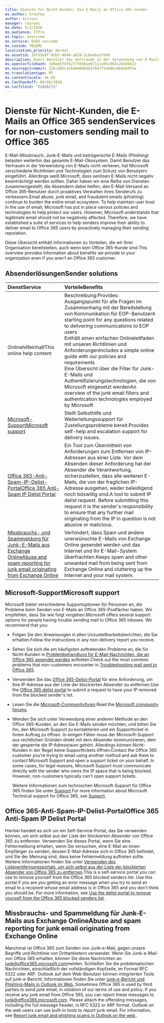 ```yaml
---
title: Dienste für Nicht-Kunden, die E-Mails an Office 365 senden
ms.author: krowley
author: kccross
manager: laurawi
ms.date: 5/2/2016
ms.audience: ITPro
ms.topic: overview
ms.service: O365-seccomp
ms.custom: TN2DMC
localization_priority: Normal
ms.assetid: 19fd3e0f-8dbf-4049-a810-2c8ee6cefd48
description: Damit Benutzer das Vertrauen in der Verwendung von E-Mails nicht verlieren, hat Microsoft verschiedene Richtlinien und Technologien zum Schutz von Benutzern eingeführt.
ms.openlocfilehash: 3d9eb5fdfb2775936ae6711ca95c983c2b5d6622
ms.sourcegitcommit: 22bca85c3c6d946083d3784f72e886c068d49f4a
ms.translationtype: MT
ms.contentlocale: de-DE
ms.lasthandoff: 08/06/2018
ms.locfileid: "22026172"
---
```

# <a name="services-for-non-customers-sending-mail-to-office-365"></a><span data-ttu-id="43eb7-103">Dienste für Nicht-Kunden, die E-Mails an Office 365 senden</span><span class="sxs-lookup"><span data-stu-id="43eb7-103">Services for non-customers sending mail to Office 365</span></span>
  
<span data-ttu-id="43eb7-p101">E-Mail-Missbrauch, Junk-E-Mails und betrügerische E-Mails (Phishing) belasten weiterhin das gesamte E-Mail-Ökosystem. Damit Benutzer das Vertrauen in der Verwendung von E-Mails nicht verlieren, hat Microsoft verschiedene Richtlinien und Technologien zum Schutz von Benutzern eingeführt. Allerdings weiß Microsoft, dass seriösen E-Mails nicht negativ beeinträchtigt werden sollten. Daher haben wir eine Reihe von Diensten zusammengestellt, die Absendern dabei helfen, den E-Mail-Versand an Office 365-Benutzer durch proaktives Verwalten ihres Senderufs zu verbessern.</span><span class="sxs-lookup"><span data-stu-id="43eb7-p101">Email abuse, junk email, and fraudulent emails (phishing) continue to burden the entire email ecosystem. To help maintain user trust in the use of email, Microsoft has put in place various policies and technologies to help protect our users. However, Microsoft understands that legitimate email should not be negatively affected. Therefore, we have established a suite of services to help senders improve their ability to deliver email to Office 365 users by proactively managing their sending reputation.</span></span>
  
<span data-ttu-id="43eb7-108">Diese Übersicht enthält Informationen zu Vorteilen, die wir Ihrer Organisation bereitstellen, auch wenn kein Office 365-Kunde sind.</span><span class="sxs-lookup"><span data-stu-id="43eb7-108">This overview provides information about benefits we provide to your organization even if you aren't an Office 365 customer.</span></span>
  
## <a name="sender-solutions"></a><span data-ttu-id="43eb7-109">Absenderlösungen</span><span class="sxs-lookup"><span data-stu-id="43eb7-109">Sender solutions</span></span>
<span data-ttu-id="43eb7-110"><a name="sectionSection0"> </a></span><span class="sxs-lookup"><span data-stu-id="43eb7-110"></span></span>

|<span data-ttu-id="43eb7-111">**Dienst**</span><span class="sxs-lookup"><span data-stu-id="43eb7-111">**Service**</span></span>|<span data-ttu-id="43eb7-112">**Vorteile**</span><span class="sxs-lookup"><span data-stu-id="43eb7-112">**Benefits**</span></span>|
|:-----|:-----|
|<span data-ttu-id="43eb7-113">Onlinehilfeinhalt</span><span class="sxs-lookup"><span data-stu-id="43eb7-113">This online help content</span></span>  <br/> | <span data-ttu-id="43eb7-114">Beschreibung:</span><span class="sxs-lookup"><span data-stu-id="43eb7-114">Provides:</span></span>  <br/>  <span data-ttu-id="43eb7-115">Ausgangspunkt für alle Fragen im Zusammenhang mit der Bereitstellung von Kommunikation für EOP-Benutzer</span><span class="sxs-lookup"><span data-stu-id="43eb7-115">A starting point for any questions related to delivering communications to EOP users</span></span>  <br/>  <span data-ttu-id="43eb7-116">Enthält einen einfachen Onlineleitfaden mit unseren Richtlinien und Anforderungen</span><span class="sxs-lookup"><span data-stu-id="43eb7-116">Includes a simple online guide with our policies and requirements</span></span>  <br/>  <span data-ttu-id="43eb7-117">Eine Übersicht über die Filter für Junk-E-Mails und Authentifizierungstechnologien, die von Microsoft eingesetzt werden</span><span class="sxs-lookup"><span data-stu-id="43eb7-117">An overview of the junk email filters and authentication technologies employed by Microsoft</span></span>  <br/> |
|[<span data-ttu-id="43eb7-118">Microsoft-Support</span><span class="sxs-lookup"><span data-stu-id="43eb7-118">Microsoft support</span></span>](services-for-non-customers.md#AboutSupport) <br/> |<span data-ttu-id="43eb7-119">Stellt Selbsthilfe und Weiterleitungssupport für Zustellungsprobleme bereit.</span><span class="sxs-lookup"><span data-stu-id="43eb7-119">Provides self-help and escalation support for delivery issues.</span></span>  <br/> |
|[<span data-ttu-id="43eb7-120">Office 365-Anti-Spam-IP-Delist-Portal</span><span class="sxs-lookup"><span data-stu-id="43eb7-120">Office 365 Anti-Spam IP Delist Portal</span></span>](services-for-non-customers.md#DelistPortal) <br/> |<span data-ttu-id="43eb7-p102">Ein Tool zum Übermitteln von Anforderungen zum Entfernen von IP-Adressen aus einer Liste. Vor dem Absenden dieser Anforderung hat der Absender die Verantwortung, sicherzustellen, dass alle weiteren E-Mails, die von der fraglichen IP-Adresse ausgehen, weder beleidigend noch böswillig sind.</span><span class="sxs-lookup"><span data-stu-id="43eb7-p102">A tool to submit IP delist request. Before submitting this request it is the sender's responsibility to ensure that any further mail originating from the IP in question is not abusive or malicious.</span></span>  <br/> |
|[<span data-ttu-id="43eb7-123">Missbrauchs- und Spammeldung für Junk-E-Mails aus Exchange Online</span><span class="sxs-lookup"><span data-stu-id="43eb7-123">Abuse and spam reporting for junk email originating from Exchange Online</span></span>](services-for-non-customers.md#ReportOurJunk) <br/> |<span data-ttu-id="43eb7-124">Verhindert, dass Spam und andere unerwünschte E-Mails von Exchange Online gesendet werden und das Internet und Ihr E-Mail-System überfrachten.</span><span class="sxs-lookup"><span data-stu-id="43eb7-124">Keeps spam and other unwanted mail from being sent from Exchange Online and cluttering up the Internet and your mail system.</span></span>  <br/> |
   
## <a name="microsoft-support"></a><span data-ttu-id="43eb7-125">Microsoft-Support</span><span class="sxs-lookup"><span data-stu-id="43eb7-125">Microsoft support</span></span>
<span data-ttu-id="43eb7-126"><a name="AboutSupport"> </a></span><span class="sxs-lookup"><span data-stu-id="43eb7-126"></span></span>

<span data-ttu-id="43eb7-p103">Microsoft bietet verschiedene Supportoptionen für Personen an, die Probleme beim Senden von E-Mails an Office 365-Postfächer haben. Wir empfehlen, dass Sie wie folgt vorgehen:</span><span class="sxs-lookup"><span data-stu-id="43eb7-p103">Microsoft offers several support options for people having trouble sending mail to Office 365 inboxes. We recommend that you:</span></span>
  
- <span data-ttu-id="43eb7-129">Folgen Sie den Anweisungen in allen Unzustellbarkeitsberichten, die Sie erhalten.</span><span class="sxs-lookup"><span data-stu-id="43eb7-129">Follow the instructions in any non-delivery report you receive.</span></span>
    
- <span data-ttu-id="43eb7-130">Sehen Sie sich die am häufigsten auftretenden Probleme an, die für Nicht-Kunden in [Problembehandlung für E-Mail-Nachrichten, die an Office 365 gesendet werden](troubleshooting-mail-sent-to-office-365.md) auftreten.</span><span class="sxs-lookup"><span data-stu-id="43eb7-130">Check out the most common problems that non-customers encounter in [Troubleshooting mail sent to Office 365](troubleshooting-mail-sent-to-office-365.md).</span></span>
    
- <span data-ttu-id="43eb7-131">Verwenden Sie das [Office 365-Delist-Portal](https://sender.office.com) für eine Anforderung, um Ihre IP-Adresse aus der Liste der blockierten Absender zu entfernen.</span><span class="sxs-lookup"><span data-stu-id="43eb7-131">Use the [Office 365 delist portal](https://sender.office.com) to submit a request to have your IP removed from the blocked sender's list.</span></span> 
    
- <span data-ttu-id="43eb7-132">Lesen Sie die [Microsoft-Communityforen](https://community.office365.com/en-us/f/).</span><span class="sxs-lookup"><span data-stu-id="43eb7-132">Read the [Microsoft community forums](https://community.office365.com/en-us/f/).</span></span>
    
- <span data-ttu-id="43eb7-p104">Wenden Sie sich unter Verwendung einer anderen Methode an den Office 365-Kunden, an den Sie E-Mails senden möchten, und bitten Sie ihn, den Microsoft-Support zu kontaktieren und ein Supportticket in Ihrem Auftrag zu öffnen. In einigen Fällen muss der Microsoft-Support aus rechtlichen Gründen direkt mit dem Absender kommunizieren, dem der gesperrte die IP-Adressraum gehört. Allerdings können Nicht-Kunden in der Regel keine Supporttickets öffnen.</span><span class="sxs-lookup"><span data-stu-id="43eb7-p104">Contact the Office 365 customer you're trying to email using another method and ask them to contact Microsoft Support and open a support ticket on your behalf. In some cases, for legal reasons, Microsoft Support must communicate directly with the sender who owns the IP space that is being blocked. However, non-customers typically can't open support tickets.</span></span>
    
     <span data-ttu-id="43eb7-136">Weitere Informationen zum technischen Microsoft-Support für Office 365 finden Sie unter [Support](https://technet.microsoft.com/library/office-365-support.aspx).</span><span class="sxs-lookup"><span data-stu-id="43eb7-136">For more information about Microsoft Technical support for Office 365, see [Support](https://technet.microsoft.com/library/office-365-support.aspx).</span></span>
    
## <a name="office-365-anti-spam-ip-delist-portal"></a><span data-ttu-id="43eb7-137">Office 365-Anti-Spam-IP-Delist-Portal</span><span class="sxs-lookup"><span data-stu-id="43eb7-137">Office 365 Anti-Spam IP Delist Portal</span></span>
<span data-ttu-id="43eb7-138"><a name="DelistPortal"> </a></span><span class="sxs-lookup"><span data-stu-id="43eb7-138"></span></span>

<span data-ttu-id="43eb7-p105">Hierbei handelt es sich um ein Self-Service-Portal, das Sie verwenden können, um sich selbst aus der Liste der blockierten Absender von Office 365 zu entfernen. Verwenden Sie dieses Portal, wenn Sie eine Fehlermeldung erhalten, wenn Sie versuchen, eine E-Mail an einen Empfänger zu senden, dessen E-Mail-Adresse sich in Office 365 befindet, und Sie der Meinung sind, dass keine Fehlermeldung auftreten sollte. Weitere Informationen finden Sie unter [Verwenden des Listenentfernungsportals, um sich selbst aus der Liste der blockierten Absender von Office 365 zu entfernen](use-the-delist-portal-to-remove-yourself-from-the-office-365-blocked-senders-lis.md).</span><span class="sxs-lookup"><span data-stu-id="43eb7-p105">This is a self-service portal you can use to remove yourself from the Office 365 blocked senders list. Use this portal if you are you getting an error message when you try to send an email to a recipient whose email address is in Office 365 and you don't think you should be. For more information, see [Use the delist portal to remove yourself from the Office 365 blocked senders list](use-the-delist-portal-to-remove-yourself-from-the-office-365-blocked-senders-lis.md).</span></span>
  
## <a name="abuse-and-spam-reporting-for-junk-email-originating-from-exchange-online"></a><span data-ttu-id="43eb7-142">Missbrauchs- und Spammeldung für Junk-E-Mails aus Exchange Online</span><span class="sxs-lookup"><span data-stu-id="43eb7-142">Abuse and spam reporting for junk email originating from Exchange Online</span></span>
<span data-ttu-id="43eb7-143"><a name="ReportOurJunk"> </a></span><span class="sxs-lookup"><span data-stu-id="43eb7-143"></span></span>

<span data-ttu-id="43eb7-p106">Manchmal ist Office 365 zum Senden von Junk-e-Mail, gegen unsere Begriffe und Richtlinie von Drittanbietern verwendet. Wenn Sie Junk-e-Mail-von Office 365 erhalten, können Sie diese Nachrichten an [junk@office365.microsoft.com](mailto:junk@office365.microsoft.com)melden. Schließen Sie die problematischen Nachrichten, einschließlich der vollständigen Kopfzeile, im Format RFC 5322 oder ARF. Outlook auf dem Web-Benutzer können integrierten Tools auf junk-e-Bericht. Informationen finden Sie unter [junk-e-Bericht und Phishing-Mails in Outlook im Web ](report-junk-email-and-phishing-scams-in-outlook-on-the-web-eop.md).</span><span class="sxs-lookup"><span data-stu-id="43eb7-p106">Sometimes Office 365 is used by third parties to send junk email, in violation of our terms of use and policy. If you receive any junk email from Office 365, you can report these messages to [junk@office365.microsoft.com](mailto:junk@office365.microsoft.com). Please attach the offending messages, including the full message header, in RFC 5322 or ARF format. Outlook on the web users can use built-in tools to report junk email. For information, see [Report junk email and phishing scams in Outlook on the web ](report-junk-email-and-phishing-scams-in-outlook-on-the-web-eop.md).</span></span>
  

